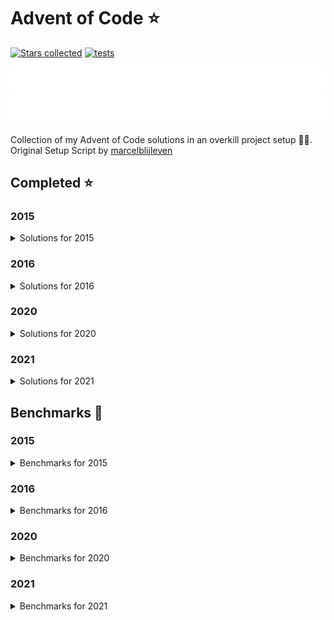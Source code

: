 # Advent of Code ⭐️

[![Stars collected](https://shields.io/static/v1?label=stars%20collected&message=108&color=yellow)](https://github.com/Frazzer951/Advent-Of-Code)
[![tests](https://github.com/Frazzer951/Advent-Of-Code/actions/workflows/tests.yaml/badge.svg?branch=master)](https://github.com/Frazzer951/Advent-Of-Code)

![advent of code](./image_dark.svg#gh-dark-mode-only)
![advent of code](./image_light.svg#gh-light-mode-only)

Collection of my Advent of Code solutions in an overkill project setup 👻🎄.<br>
Original Setup Script by [marcelblijleven](https://github.com/marcelblijleven/adventofcode)

<!-- start completed section -->
## Completed ⭐️
### 2015
<details><summary>Solutions for 2015</summary>
<p>

| day   | part one | part two |
| :---: | :------: | :------: |
| 01 | ⭐️ | ⭐️ |
| 02 | ⭐️ | ⭐️ |
| 03 | ⭐️ | ⭐️ |
| 04 | ⭐️ | ⭐️ |
| 05 | ⭐️ | ⭐️ |
| 06 | ⭐️ | ⭐️ |
| 07 | ⭐️ | ⭐️ |
| 08 | ⭐️ | ⭐️ |
| 09 | ⭐️ | ⭐️ |
| 10 | ⭐️ | ⭐️ |
| 11 | ⭐️ | ⭐️ |
| 12 | ⭐️ | ⭐️ |
| 13 | ⭐️ | ⭐️ |
| 14 | ⭐️ | ⭐️ |
| 15 | ⭐️ | ⭐️ |
| 16 | ⭐️ | ⭐️ |
| 17 | ⭐️ | ⭐️ |
| 18 | ⭐️ | ⭐️ |
| 19 | ⭐️ | ⭐️ |
| 20 | ⭐️ | ⭐️ |
| 21 | ⭐️ | ⭐️ |
| 22 | ⭐️ | ⭐️ |
| 23 | ⭐️ | ⭐️ |
| 24 | ⭐️ | ⭐️ |
| 25 | ⭐️ | ⭐️ |

</p>
</details>

### 2016
<details><summary>Solutions for 2016</summary>
<p>

| day   | part one | part two |
| :---: | :------: | :------: |
| 01 | ⭐️ | ⭐️ |
| 02 | ⭐️ | ⭐️ |
| 03 | ⭐️ | ⭐️ |
| 04 | ⭐️ | ⭐️ |
| 05 | ⭐️ | ⭐️ |
| 06 | ⭐️ | ⭐️ |
| 07 | ⭐️ | ⭐️ |
| 08 | ⭐️ | ⭐️ |
| 09 | ⭐️ | ⭐️ |

</p>
</details>

### 2020
<details><summary>Solutions for 2020</summary>
<p>

| day   | part one | part two |
| :---: | :------: | :------: |
| 01 | ⭐️ | ⭐️ |
| 02 | ⭐️ | ⭐️ |
| 03 | ⭐️ | ⭐️ |
| 04 | ⭐️ | ⭐️ |
| 05 | ⭐️ | ⭐️ |

</p>
</details>

### 2021
<details><summary>Solutions for 2021</summary>
<p>

| day   | part one | part two |
| :---: | :------: | :------: |
| 01 | ⭐️ | ⭐️ |
| 02 | ⭐️ | ⭐️ |
| 03 | ⭐️ | ⭐️ |
| 04 | ⭐️ | ⭐️ |
| 05 | ⭐️ | ⭐️ |
| 06 | ⭐️ | ⭐️ |
| 07 | ⭐️ | ⭐️ |
| 08 | ⭐️ | ⭐️ |
| 09 | ⭐️ | ⭐️ |
| 10 | ⭐️ | ⭐️ |
| 11 | ⭐️ | ⭐️ |
| 12 | ⭐️ | ⭐️ |
| 13 | ⭐️ | ⭐️ |
| 14 | ⭐️ | ⭐️ |
| 15 | ⭐️ | ⭐️ |

</p>
</details>


<!-- end completed section -->

<!-- start benchmark section -->

## Benchmarks 🚀

### 2015

<details><summary>Benchmarks for 2015</summary>
<p>

| day |   part   |    duration |
| :-: | :------: | ----------: |
| 01  | part one |     1.07 ms |
| 01  | part two |     0.41 ms |
| 02  | part one |     1.91 ms |
| 02  | part two |     9.82 ms |
| 03  | part one |     3.19 ms |
| 03  | part two |     3.35 ms |
| 04  | part one |  1535.39 ms |
| 04  | part two | 35749.52 ms |
| 05  | part one |    26.79 ms |
| 05  | part two |    27.64 ms |
| 06  | part one |  7909.27 ms |
| 06  | part two | 19087.85 ms |
| 07  | part one |   316.36 ms |
| 07  | part two |   287.11 ms |
| 08  | part one |     0.81 ms |
| 08  | part two |     0.31 ms |
| 09  | part one |   311.59 ms |
| 09  | part two |   392.82 ms |
| 10  | part one |  1539.73 ms |
| 10  | part two | 20888.87 ms |
| 11  | part one |     0.31 ms |
| 11  | part two |     0.02 ms |
| 12  | part one |    13.81 ms |
| 12  | part two |     1.86 ms |
| 13  | part one |   113.20 ms |
| 13  | part two |   974.24 ms |
| 14  | part one |     0.27 ms |
| 14  | part two |    29.83 ms |
| 15  | part one | 28327.26 ms |
| 15  | part two | 11224.07 ms |
| 16  | part one |     1.73 ms |
| 16  | part two |     1.81 ms |
| 17  | part one |  1279.39 ms |
| 17  | part two |   650.34 ms |
| 18  | part one | 19808.03 ms |
| 18  | part two | 12256.78 ms |
| 19  | part one |    24.32 ms |
| 19  | part two |     0.06 ms |
| 20  | part one | 42664.95 ms |
| 20  | part two |  7644.15 ms |
| 21  | part one |   103.06 ms |
| 21  | part two |   109.65 ms |
| 22  | part one | 22282.08 ms |
| 22  | part two |  1240.29 ms |
| 23  | part one |     0.79 ms |
| 23  | part two |     0.97 ms |
| 24  | part one |   476.06 ms |
| 24  | part two |   105.61 ms |
| 25  | part one | 11209.81 ms |
| 25  | part two |     0.00 ms |

</p>
</details>

### 2016

<details><summary>Benchmarks for 2016</summary>
<p>

| day |      part       |    duration |
| :-: | :-------------: | ----------: |
| 01  |    part one     |     0.17 ms |
| 01  |    part two     |     8.13 ms |
| 02  |    part one     |     0.63 ms |
| 02  |    part two     |     0.60 ms |
| 03  |    part one     |    18.35 ms |
| 03  |    part two     |    20.83 ms |
| 04  |    part one     |    37.08 ms |
| 04  |    part two     |     8.19 ms |
| 05  |    part one     | 10836.89 ms |
| 05  |    part two     | 36289.44 ms |
| 06  |    part one     |     1.63 ms |
| 06  |    part two     |     1.52 ms |
| 07  |    part one     |   140.61 ms |
| 07  |    part two     |    87.06 ms |
| 08  |    part one     |     0.57 ms |
| 08  |    part two     |     0.00 ms |
| 09  |    part one     |     0.22 ms |
| 09  |    part two     |     2.61 ms |
| 09  | part two helper |     1.00 ms |

</p>
</details>

### 2020

<details><summary>Benchmarks for 2020</summary>
<p>

| day |   part   | duration |
| :-: | :------: | -------: |
| 01  | part one |  0.15 ms |
| 01  | part two | 60.68 ms |
| 02  | part one |  1.30 ms |
| 02  | part two |  1.27 ms |
| 03  | part one |  0.12 ms |
| 03  | part two |  0.46 ms |
| 04  | part one |  1.82 ms |
| 04  | part two |  4.63 ms |
| 05  | part one |  1.46 ms |
| 05  | part two |  1.39 ms |

</p>
</details>

### 2021

<details><summary>Benchmarks for 2021</summary>
<p>

| day |   part   |   duration |
| :-: | :------: | ---------: |
| 01  | part one |   17.06 ms |
| 01  | part two |    1.79 ms |
| 02  | part one |    0.49 ms |
| 02  | part two |    0.62 ms |
| 03  | part one |   11.81 ms |
| 03  | part two |    1.62 ms |
| 04  | part one |   58.32 ms |
| 04  | part two |  263.01 ms |
| 05  | part one |  384.41 ms |
| 05  | part two |  345.03 ms |
| 06  | part one | 1891.64 ms |
| 06  | part two |    0.64 ms |
| 07  | part one |  765.51 ms |
| 07  | part two | 1236.50 ms |
| 08  | part one |    0.28 ms |
| 08  | part two |   36.28 ms |
| 09  | part one |   21.84 ms |
| 09  | part two |   44.97 ms |
| 10  | part one |    6.41 ms |
| 10  | part two |    4.78 ms |
| 11  | part one |   76.19 ms |
| 11  | part two |  168.08 ms |
| 12  | part one |   89.14 ms |
| 12  | part two | 4223.22 ms |
| 13  | part one |    3.38 ms |
| 13  | part two |  266.98 ms |
| 14  | part one |  113.89 ms |
| 14  | part two |   44.79 ms |
| 15  | part one |  293.02 ms |
| 15  | part two | 3976.94 ms |

</p>
</details>

<!-- end benchmark section -->
